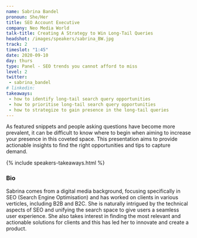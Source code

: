 ```yaml
---
name: Sabrina Bandel
pronoun: She/Her
title: SEO Account Executive
company: Neo Media World
talk-title: Creating A Strategy to Win Long-Tail Queries
headshot: /images/speakers/sabrina_BW.jpg
track: 2
timeslot: "1:45"
date: 2020-09-10
day: thurs
type: Panel - SEO trends you cannot afford to miss
level: 2
twitter:
 - sabrina_bandel 
# linkedin: 
takeaways:
 - how to identify long-tail search query opportunities
 - how to prioritise long-tail search query opportunities
 - how to strategize to gain presence in the long-tail queries
---
```


<p>As featured snippets and people asking questions have become more prevalent, it can be difficult to 
know where to begin when aiming to increase your presence in this coveted space. This presentation aims 
to provide actionable insights to find the right opportunities and tips to capture demand.</p>

{% include speakers-takeaways.html %}

<h3>Bio</h3>
<p>Sabrina comes from a digital media background, focusing specifically in SEO (Search Engine 
Optimisation) and has worked on clients in various verticles, including B2B and B2C. She is naturally 
intrigued by the technical aspects of SEO and unifying the search space to give users a seamless user 
experience. She also takes interest in finding the most relevant and actionable solutions for clients and this 
has led her to innovate and create a product.</p>